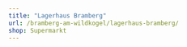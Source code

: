 ```yaml
---
title: "Lagerhaus Bramberg"
url: /bramberg-am-wildkogel/lagerhaus-bramberg/
shop: Supermarkt
---
```

